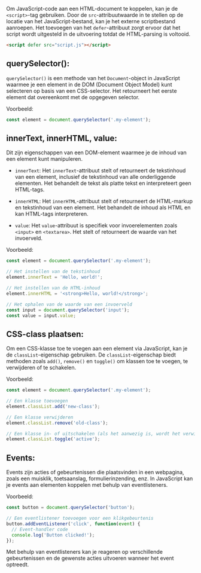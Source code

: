 Om JavaScript-code aan een HTML-document te koppelen, kan je de `<script>`-tag gebruiken. Door de `src`-attribuutwaarde in te stellen op de locatie van het JavaScript-bestand, kan je het externe scriptbestand aanroepen. Het toevoegen van het `defer`-attribuut zorgt ervoor dat het script wordt uitgesteld in de uitvoering totdat de HTML-parsing is voltooid.

```html
<script defer src="script.js"></script>
```



## querySelector():
`querySelector()` is een methode van het `Document`-object in JavaScript waarmee je een element in de DOM (Document Object Model) kunt selecteren op basis van een CSS-selector. Het retourneert het eerste element dat overeenkomt met de opgegeven selector.

Voorbeeld:
```javascript
const element = document.querySelector('.my-element');
```

## innerText, innerHTML, value:
Dit zijn eigenschappen van een DOM-element waarmee je de inhoud van een element kunt manipuleren.

- `innerText`: Het `innerText`-attribuut stelt of retourneert de tekstinhoud van een element, inclusief de tekstinhoud van alle onderliggende elementen. Het behandelt de tekst als platte tekst en interpreteert geen HTML-tags.

- `innerHTML`: Het `innerHTML`-attribuut stelt of retourneert de HTML-markup en tekstinhoud van een element. Het behandelt de inhoud als HTML en kan HTML-tags interpreteren.

- `value`: Het `value`-attribuut is specifiek voor invoerelementen zoals `<input>` en `<textarea>`. Het stelt of retourneert de waarde van het invoerveld.

Voorbeeld:
```javascript
const element = document.querySelector('.my-element');

// Het instellen van de tekstinhoud
element.innerText = 'Hello, world!';

// Het instellen van de HTML-inhoud
element.innerHTML = '<strong>Hello, world!</strong>';

// Het ophalen van de waarde van een invoerveld
const input = document.querySelector('input');
const value = input.value;
```

## CSS-class plaatsen:
Om een CSS-klasse toe te voegen aan een element via JavaScript, kan je de `classList`-eigenschap gebruiken. De `classList`-eigenschap biedt methoden zoals `add()`, `remove()` en `toggle()` om klassen toe te voegen, te verwijderen of te schakelen.

Voorbeeld:
```javascript
const element = document.querySelector('.my-element');

// Een klasse toevoegen
element.classList.add('new-class');

// Een klasse verwijderen
element.classList.remove('old-class');

// Een klasse in- of uitschakelen (als het aanwezig is, wordt het verwijderd; anders wordt het toegevoegd)
element.classList.toggle('active');
```

## Events:
Events zijn acties of gebeurtenissen die plaatsvinden in een webpagina, zoals een muisklik, toetsaanslag, formulierinzending, enz. In JavaScript kan je events aan elementen koppelen met behulp van eventlisteners.

Voorbeeld:
```javascript
const button = document.querySelector('button');

// Een eventlistener toevoegen voor een klikgebeurtenis
button.addEventListener('click', function(event) {
  // Event-handler code
  console.log('Button clicked!');
});
```

Met behulp van eventlisteners kan je reageren op verschillende gebeurtenissen en de gewenste acties uitvoeren wanneer het event optreedt.
